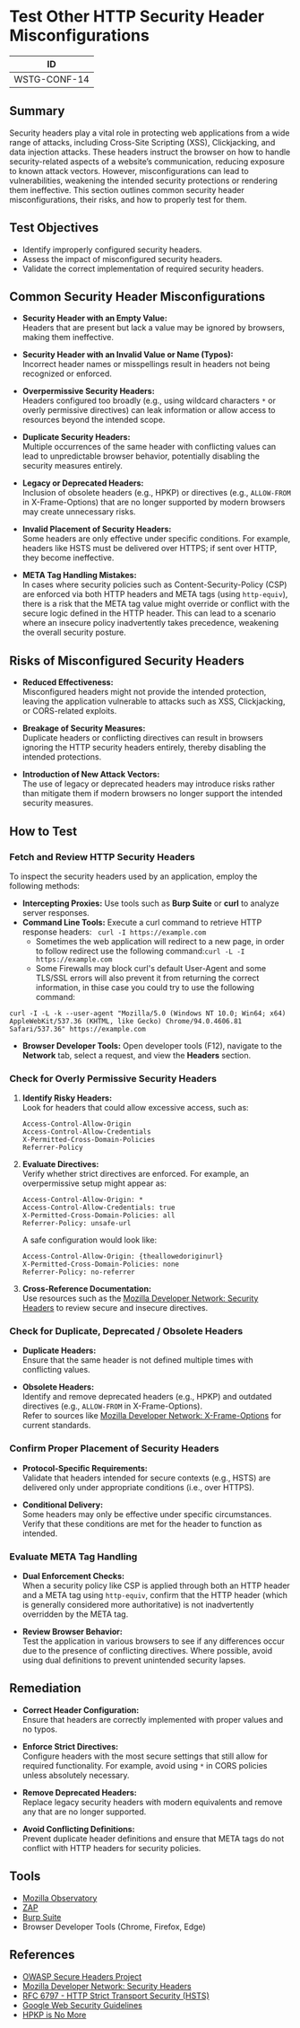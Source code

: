 # Test Other HTTP Security Header Misconfigurations

| ID          |
|-------------|
|WSTG-CONF-14|

## Summary

Security headers play a vital role in protecting web applications from a wide range of attacks, including Cross-Site Scripting (XSS), Clickjacking, and data injection attacks. These headers instruct the browser on how to handle security-related aspects of a website’s communication, reducing exposure to known attack vectors. However, misconfigurations can lead to vulnerabilities, weakening the intended security protections or rendering them ineffective. This section outlines common security header misconfigurations, their risks, and how to properly test for them.

## Test Objectives

- Identify improperly configured security headers.
- Assess the impact of misconfigured security headers.
- Validate the correct implementation of required security headers.

## Common Security Header Misconfigurations

- **Security Header with an Empty Value:**  
  Headers that are present but lack a value may be ignored by browsers, making them ineffective.

- **Security Header with an Invalid Value or Name (Typos):**  
  Incorrect header names or misspellings result in headers not being recognized or enforced.

- **Overpermissive Security Headers:**  
  Headers configured too broadly (e.g., using wildcard characters `*` or overly permissive directives) can leak information or allow access to resources beyond the intended scope.

- **Duplicate Security Headers:**  
  Multiple occurrences of the same header with conflicting values can lead to unpredictable browser behavior, potentially disabling the security measures entirely.

- **Legacy or Deprecated Headers:**  
  Inclusion of obsolete headers (e.g., HPKP) or directives (e.g., `ALLOW-FROM` in X-Frame-Options) that are no longer supported by modern browsers may create unnecessary risks.

- **Invalid Placement of Security Headers:**  
  Some headers are only effective under specific conditions. For example, headers like HSTS must be delivered over HTTPS; if sent over HTTP, they become ineffective.

- **META Tag Handling Mistakes:**  
  In cases where security policies such as Content-Security-Policy (CSP) are enforced via both HTTP headers and META tags (using `http-equiv`), there is a risk that the META tag value might override or conflict with the secure logic defined in the HTTP header. This can lead to a scenario where an insecure policy inadvertently takes precedence, weakening the overall security posture.

## Risks of Misconfigured Security Headers

- **Reduced Effectiveness:**  
  Misconfigured headers might not provide the intended protection, leaving the application vulnerable to attacks such as XSS, Clickjacking, or CORS-related exploits.

- **Breakage of Security Measures:**  
  Duplicate headers or conflicting directives can result in browsers ignoring the HTTP security headers entirely, thereby disabling the intended protections.

- **Introduction of New Attack Vectors:**  
  The use of legacy or deprecated headers may introduce risks rather than mitigate them if modern browsers no longer support the intended security measures.

## How to Test

### Fetch and Review HTTP Security Headers

To inspect the security headers used by an application, employ the following methods:

- **Intercepting Proxies:** Use tools such as **Burp Suite** or **curl** to analyze server responses.
- **Command Line Tools:** Execute a curl command to retrieve HTTP response headers: ` curl -I https://example.com`
    - Sometimes the web application will redirect to a new page, in order to follow redirect use the following command:`curl -L -I https://example.com`
    - Some Firewalls may block curl's default User-Agent and some TLS/SSL errors will also prevent it from returning the correct information, in thise case you could try to use the following command:

`curl -I -L -k --user-agent "Mozilla/5.0 (Windows NT 10.0; Win64; x64) AppleWebKit/537.36 (KHTML, like Gecko) Chrome/94.0.4606.81 Safari/537.36" https://example.com`
- **Browser Developer Tools:** Open developer tools (F12), navigate to the **Network** tab, select a request, and view the **Headers** section.

### Check for Overly Permissive Security Headers

1. **Identify Risky Headers:**  
   Look for headers that could allow excessive access, such as:
   ```
   Access-Control-Allow-Origin
   Access-Control-Allow-Credentials
   X-Permitted-Cross-Domain-Policies
   Referrer-Policy
   ```

2. **Evaluate Directives:**  
   Verify whether strict directives are enforced. For example, an overpermissive setup might appear as:
   ```http
   Access-Control-Allow-Origin: *
   Access-Control-Allow-Credentials: true
   X-Permitted-Cross-Domain-Policies: all
   Referrer-Policy: unsafe-url
   ```
   A safe configuration would look like:
   ```http
   Access-Control-Allow-Origin: {theallowedoriginurl}
   X-Permitted-Cross-Domain-Policies: none
   Referrer-Policy: no-referrer
   ```

3. **Cross-Reference Documentation:**  
   Use resources such as the [Mozilla Developer Network: Security Headers](https://developer.mozilla.org/en-US/docs/Web/HTTP/Headers) to review secure and insecure directives.

### Check for Duplicate, Deprecated / Obsolete Headers

- **Duplicate Headers:**  
  Ensure that the same header is not defined multiple times with conflicting values.
  
- **Obsolete Headers:**  
  Identify and remove deprecated headers (e.g., HPKP) and outdated directives (e.g., `ALLOW-FROM` in X-Frame-Options).  
  Refer to sources like [Mozilla Developer Network: X-Frame-Options](https://developer.mozilla.org/en-US/docs/Web/HTTP/Headers/X-Frame-Options) for current standards.

### Confirm Proper Placement of Security Headers

- **Protocol-Specific Requirements:**  
  Validate that headers intended for secure contexts (e.g., HSTS) are delivered only under appropriate conditions (i.e., over HTTPS).

- **Conditional Delivery:**  
  Some headers may only be effective under specific circumstances. Verify that these conditions are met for the header to function as intended.

### Evaluate META Tag Handling

- **Dual Enforcement Checks:**  
  When a security policy like CSP is applied through both an HTTP header and a META tag using `http-equiv`, confirm that the HTTP header (which is generally considered more authoritative) is not inadvertently overridden by the META tag.
  
- **Review Browser Behavior:**  
  Test the application in various browsers to see if any differences occur due to the presence of conflicting directives. Where possible, avoid using dual definitions to prevent unintended security lapses.

## Remediation

- **Correct Header Configuration:**  
  Ensure that headers are correctly implemented with proper values and no typos.
  
- **Enforce Strict Directives:**  
  Configure headers with the most secure settings that still allow for required functionality. For example, avoid using `*` in CORS policies unless absolutely necessary.
  
- **Remove Deprecated Headers:**  
  Replace legacy security headers with modern equivalents and remove any that are no longer supported.
  
- **Avoid Conflicting Definitions:**  
  Prevent duplicate header definitions and ensure that META tags do not conflict with HTTP headers for security policies.

## Tools

- [Mozilla Observatory](https://observatory.mozilla.org/)
- [ZAP](https://www.zaproxy.org/)
- [Burp Suite](https://portswigger.net/burp)
- Browser Developer Tools (Chrome, Firefox, Edge)

## References

- [OWASP Secure Headers Project](https://owasp.org/www-project-secure-headers/)
- [Mozilla Developer Network: Security Headers](https://developer.mozilla.org/en-US/docs/Web/HTTP/Headers)
- [RFC 6797 - HTTP Strict Transport Security (HSTS)](https://datatracker.ietf.org/doc/html/rfc6797)
- [Google Web Security Guidelines](https://web.dev/security-headers/)
- [HPKP is No More](https://scotthelme.co.uk/hpkp-is-no-more/)
